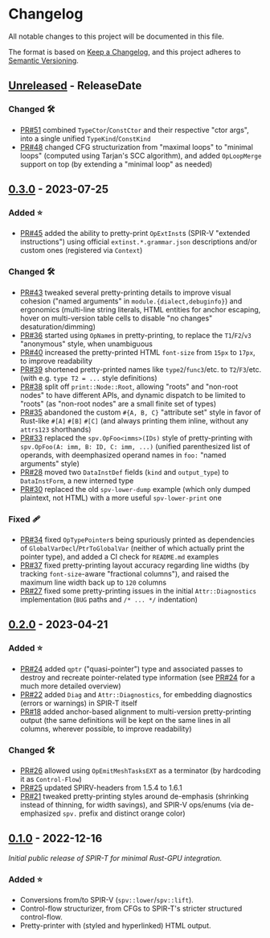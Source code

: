 <!-- markdownlint-disable blanks-around-headings blanks-around-lists no-duplicate-heading -->

# Changelog

All notable changes to this project will be documented in this file.

The format is based on [Keep a Changelog](https://keepachangelog.com/en/1.0.0/),
and this project adheres to [Semantic Versioning](https://semver.org/spec/v2.0.0.html).

<!-- NOTE(eddyb) sections from the original template:

### Added ⭐
- New features go here in a bullet list

### Changed 🛠
- Changes to existing functionality go here in a bullet list

### Deprecated 🚧
- Mark features soon-to-be removed in a bullet list

### Removed 🔥
- Features that have been removed in a bullet list

### Fixed 🩹
- Bug fixes in a bullet list

### Security 🔐
- Changes/fixes related to security vulnerabilities in a bullet list

-->

<!-- next-header -->

## [Unreleased] - ReleaseDate

### Changed 🛠
- [PR#51](https://github.com/EmbarkStudios/spirt/pull/51) combined `TypeCtor`/`ConstCtor`
  and their respective "ctor args", into a single unified `TypeKind`/`ConstKind`
- [PR#48](https://github.com/EmbarkStudios/spirt/pull/48) changed CFG structurization
  from "maximal loops" to "minimal loops" (computed using Tarjan's SCC algorithm),
  and added `OpLoopMerge` support on top (by extending a "minimal loop" as needed)

## [0.3.0] - 2023-07-25

### Added ⭐
- [PR#45](https://github.com/EmbarkStudios/spirt/pull/45) added the ability to
  pretty-print `OpExtInst`s (SPIR-V "extended instructions") using official
  `extinst.*.grammar.json` descriptions and/or custom ones (registered via `Context`)

### Changed 🛠
- [PR#43](https://github.com/EmbarkStudios/spirt/pull/43) tweaked several pretty-printing
  details to improve visual cohesion ("named arguments" in `module.{dialect,debuginfo}`)
  and ergonomics (multi-line string literals, HTML entities for anchor escaping,
  hover on multi-version table cells to disable "no changes" desaturation/dimming)
- [PR#36](https://github.com/EmbarkStudios/spirt/pull/36) started using `OpName`s
  in pretty-printing, to replace the `T1`/`F2`/`v3` "anonymous" style, when unambiguous
- [PR#40](https://github.com/EmbarkStudios/spirt/pull/40) increased the pretty-printed
  HTML `font-size` from `15px` to `17px`, to improve readability
- [PR#39](https://github.com/EmbarkStudios/spirt/pull/39) shortened pretty-printed names
  like `type2`/`func3`/etc. to `T2`/`F3`/etc. (with e.g. `type T2 = ...` style definitions)
- [PR#38](https://github.com/EmbarkStudios/spirt/pull/38) split off `print::Node::Root`,
  allowing "roots" and "non-root nodes" to have different APIs, and dynamic dispatch
  to be limited to "roots" (as "non-root nodes" are a small finite set of types)
- [PR#35](https://github.com/EmbarkStudios/spirt/pull/35) abandoned the custom
  `#{A, B, C}` "attribute set" style in favor of Rust-like `#[A]` `#[B]` `#[C]`
  (and always printing them inline, without any `attrs123` shorthands)
- [PR#33](https://github.com/EmbarkStudios/spirt/pull/33) replaced the `spv.OpFoo<imms>(IDs)`
  style of pretty-printing with `spv.OpFoo(A: imm, B: ID, C: imm, ...)` (unified parenthesized
  list of operands, with deemphasized operand names in `foo:` "named arguments" style)
- [PR#28](https://github.com/EmbarkStudios/spirt/pull/28) moved two `DataInstDef`
  fields (`kind` and `output_type`) to `DataInstForm`, a new interned type
- [PR#30](https://github.com/EmbarkStudios/spirt/pull/30) replaced the old `spv-lower-dump`
  example (which only dumped plaintext, not HTML) with a more useful `spv-lower-print` one

### Fixed 🩹
- [PR#34](https://github.com/EmbarkStudios/spirt/pull/34) fixed `OpTypePointer`s being
  spuriously printed as dependencies of `GlobalVarDecl`/`PtrToGlobalVar` (neither of
  which actually print the pointer type), and added a CI check for `README.md` examples
- [PR#37](https://github.com/EmbarkStudios/spirt/pull/37) fixed pretty-printing layout
  accuracy regarding line widths (by tracking `font-size`-aware "fractional columns"),
  and raised the maximum line width back up to `120` columns
- [PR#27](https://github.com/EmbarkStudios/spirt/pull/27) fixed some pretty-printing issues
  in the initial `Attr::Diagnostics` implementation (`BUG` paths and `/* ... */` indentation)

## [0.2.0] - 2023-04-21

### Added ⭐
- [PR#24](https://github.com/EmbarkStudios/spirt/pull/24) added `qptr` ("quasi-pointer") type
  and associated passes to destroy and recreate pointer-related type information
  (see [PR#24](https://github.com/EmbarkStudios/spirt/pull/24) for a much more detailed overview)
- [PR#22](https://github.com/EmbarkStudios/spirt/pull/22) added `Diag` and `Attr::Diagnostics`,
  for embedding diagnostics (errors or warnings) in SPIR-T itself
- [PR#18](https://github.com/EmbarkStudios/spirt/pull/18) added anchor-based alignment
  to multi-version pretty-printing output (the same definitions will be kept on
  the same lines in all columns, wherever possible, to improve readability)

### Changed 🛠
- [PR#26](https://github.com/EmbarkStudios/spirt/pull/26) allowed using `OpEmitMeshTasksEXT` as a terminator (by hardcoding it as `Control-Flow`)
- [PR#25](https://github.com/EmbarkStudios/spirt/pull/25) updated SPIRV-headers from 1.5.4 to 1.6.1
- [PR#21](https://github.com/EmbarkStudios/spirt/pull/21) tweaked pretty-printing
  styles around de-emphasis (shrinking instead of thinning, for width savings),
  and SPIR-V ops/enums (via de-emphasized `spv.` prefix and distinct orange color)

## [0.1.0] - 2022-12-16
*Initial public release of SPIR-T for minimal Rust-GPU integration.*
### Added ⭐
- Conversions from/to SPIR-V (`spv::lower`/`spv::lift`).
- Control-flow structurizer, from CFGs to SPIR-T's stricter structured control-flow.
- Pretty-printer with (styled and hyperlinked) HTML output.

<!-- next-url -->
[Unreleased]: https://github.com/EmbarkStudios/spirt/compare/0.3.0...HEAD
[0.3.0]: https://github.com/EmbarkStudios/spirt/compare/0.2.0...0.3.0
[0.2.0]: https://github.com/EmbarkStudios/spirt/compare/0.1.0...0.2.0
<!-- HACK(eddyb) `0.0.0` doesn't exist as a "tag before the initial commit", but
     the commit hash referenced here is the newest from `opensource-template`,
     that predates `0.1.0`, i.e. the `opensource-template` parent of the merge
     commit that combined the two repositories' history, which makes it quite
     suitable for a comparison point, as GitHub will dutifully list all commits
     that don't come from `opensource-template`, even the initial commit itself!
-->
[0.1.0]: https://github.com/EmbarkStudios/spirt/compare/c5d63c6974d03e1495eba2c72ff403a246586a40...0.1.0
